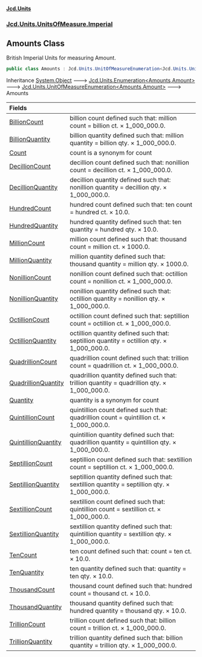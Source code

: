 #### [Jcd.Units](index.md 'index')
### [Jcd.Units.UnitsOfMeasure.Imperial](Jcd.Units.UnitsOfMeasure.Imperial.md 'Jcd.Units.UnitsOfMeasure.Imperial')

## Amounts Class

British Imperial Units for measuring Amount.

```csharp
public class Amounts : Jcd.Units.UnitOfMeasureEnumeration<Jcd.Units.UnitsOfMeasure.Imperial.Amounts, Jcd.Units.UnitTypes.Amount>
```

Inheritance [System.Object](https://docs.microsoft.com/en-us/dotnet/api/System.Object 'System.Object') &#129106; [Jcd.Units.Enumeration&lt;](Enumeration_TEnumeration,T_.md 'Jcd.Units.Enumeration<TEnumeration,T>')[Amounts](Amounts.md 'Jcd.Units.UnitsOfMeasure.Imperial.Amounts')[,](Enumeration_TEnumeration,T_.md 'Jcd.Units.Enumeration<TEnumeration,T>')[Amount](Amount.md 'Jcd.Units.UnitTypes.Amount')[&gt;](Enumeration_TEnumeration,T_.md 'Jcd.Units.Enumeration<TEnumeration,T>') &#129106; [Jcd.Units.UnitOfMeasureEnumeration&lt;](UnitOfMeasureEnumeration_TEnumeration,T_.md 'Jcd.Units.UnitOfMeasureEnumeration<TEnumeration,T>')[Amounts](Amounts.md 'Jcd.Units.UnitsOfMeasure.Imperial.Amounts')[,](UnitOfMeasureEnumeration_TEnumeration,T_.md 'Jcd.Units.UnitOfMeasureEnumeration<TEnumeration,T>')[Amount](Amount.md 'Jcd.Units.UnitTypes.Amount')[&gt;](UnitOfMeasureEnumeration_TEnumeration,T_.md 'Jcd.Units.UnitOfMeasureEnumeration<TEnumeration,T>') &#129106; Amounts

| Fields | |
| :--- | :--- |
| [BillionCount](Amounts.BillionCount.md 'Jcd.Units.UnitsOfMeasure.Imperial.Amounts.BillionCount') | billion count defined such that: million count = billion ct. × 1_000_000.0. |
| [BillionQuantity](Amounts.BillionQuantity.md 'Jcd.Units.UnitsOfMeasure.Imperial.Amounts.BillionQuantity') | billion quantity defined such that: million quantity = billion qty. × 1_000_000.0. |
| [Count](Amounts.Count.md 'Jcd.Units.UnitsOfMeasure.Imperial.Amounts.Count') | count is a synonym for  count |
| [DecillionCount](Amounts.DecillionCount.md 'Jcd.Units.UnitsOfMeasure.Imperial.Amounts.DecillionCount') | decillion count defined such that: nonillion count = decillion ct. × 1_000_000.0. |
| [DecillionQuantity](Amounts.DecillionQuantity.md 'Jcd.Units.UnitsOfMeasure.Imperial.Amounts.DecillionQuantity') | decillion quantity defined such that: nonillion quantity = decillion qty. × 1_000_000.0. |
| [HundredCount](Amounts.HundredCount.md 'Jcd.Units.UnitsOfMeasure.Imperial.Amounts.HundredCount') | hundred count defined such that: ten count = hundred ct. × 10.0. |
| [HundredQuantity](Amounts.HundredQuantity.md 'Jcd.Units.UnitsOfMeasure.Imperial.Amounts.HundredQuantity') | hundred quantity defined such that: ten quantity = hundred qty. × 10.0. |
| [MillionCount](Amounts.MillionCount.md 'Jcd.Units.UnitsOfMeasure.Imperial.Amounts.MillionCount') | million count defined such that: thousand count = million ct. × 1000.0. |
| [MillionQuantity](Amounts.MillionQuantity.md 'Jcd.Units.UnitsOfMeasure.Imperial.Amounts.MillionQuantity') | million quantity defined such that: thousand quantity = million qty. × 1000.0. |
| [NonillionCount](Amounts.NonillionCount.md 'Jcd.Units.UnitsOfMeasure.Imperial.Amounts.NonillionCount') | nonillion count defined such that: octillion count = nonillion ct. × 1_000_000.0. |
| [NonillionQuantity](Amounts.NonillionQuantity.md 'Jcd.Units.UnitsOfMeasure.Imperial.Amounts.NonillionQuantity') | nonillion quantity defined such that: octillion quantity = nonillion qty. × 1_000_000.0. |
| [OctillionCount](Amounts.OctillionCount.md 'Jcd.Units.UnitsOfMeasure.Imperial.Amounts.OctillionCount') | octillion count defined such that: septillion count = octillion ct. × 1_000_000.0. |
| [OctillionQuantity](Amounts.OctillionQuantity.md 'Jcd.Units.UnitsOfMeasure.Imperial.Amounts.OctillionQuantity') | octillion quantity defined such that: septillion quantity = octillion qty. × 1_000_000.0. |
| [QuadrillionCount](Amounts.QuadrillionCount.md 'Jcd.Units.UnitsOfMeasure.Imperial.Amounts.QuadrillionCount') | quadrillion count defined such that: trillion count = quadrillion ct. × 1_000_000.0. |
| [QuadrillionQuantity](Amounts.QuadrillionQuantity.md 'Jcd.Units.UnitsOfMeasure.Imperial.Amounts.QuadrillionQuantity') | quadrillion quantity defined such that: trillion quantity = quadrillion qty. × 1_000_000.0. |
| [Quantity](Amounts.Quantity.md 'Jcd.Units.UnitsOfMeasure.Imperial.Amounts.Quantity') | quantity is a synonym for  count |
| [QuintillionCount](Amounts.QuintillionCount.md 'Jcd.Units.UnitsOfMeasure.Imperial.Amounts.QuintillionCount') | quintillion count defined such that: quadrillion count = quintillion ct. × 1_000_000.0. |
| [QuintillionQuantity](Amounts.QuintillionQuantity.md 'Jcd.Units.UnitsOfMeasure.Imperial.Amounts.QuintillionQuantity') | quintillion quantity defined such that: quadrillion quantity = quintillion qty. × 1_000_000.0. |
| [SeptillionCount](Amounts.SeptillionCount.md 'Jcd.Units.UnitsOfMeasure.Imperial.Amounts.SeptillionCount') | septillion count defined such that: sextillion count = septillion ct. × 1_000_000.0. |
| [SeptillionQuantity](Amounts.SeptillionQuantity.md 'Jcd.Units.UnitsOfMeasure.Imperial.Amounts.SeptillionQuantity') | septillion quantity defined such that: sextillion quantity = septillion qty. × 1_000_000.0. |
| [SextillionCount](Amounts.SextillionCount.md 'Jcd.Units.UnitsOfMeasure.Imperial.Amounts.SextillionCount') | sextillion count defined such that: quintillion count = sextillion ct. × 1_000_000.0. |
| [SextillionQuantity](Amounts.SextillionQuantity.md 'Jcd.Units.UnitsOfMeasure.Imperial.Amounts.SextillionQuantity') | sextillion quantity defined such that: quintillion quantity = sextillion qty. × 1_000_000.0. |
| [TenCount](Amounts.TenCount.md 'Jcd.Units.UnitsOfMeasure.Imperial.Amounts.TenCount') | ten count defined such that:  count = ten ct. × 10.0. |
| [TenQuantity](Amounts.TenQuantity.md 'Jcd.Units.UnitsOfMeasure.Imperial.Amounts.TenQuantity') | ten quantity defined such that:  quantity = ten qty. × 10.0. |
| [ThousandCount](Amounts.ThousandCount.md 'Jcd.Units.UnitsOfMeasure.Imperial.Amounts.ThousandCount') | thousand count defined such that: hundred count = thousand ct. × 10.0. |
| [ThousandQuantity](Amounts.ThousandQuantity.md 'Jcd.Units.UnitsOfMeasure.Imperial.Amounts.ThousandQuantity') | thousand quantity defined such that: hundred quantity = thousand qty. × 10.0. |
| [TrillionCount](Amounts.TrillionCount.md 'Jcd.Units.UnitsOfMeasure.Imperial.Amounts.TrillionCount') | trillion count defined such that: billion count = trillion ct. × 1_000_000.0. |
| [TrillionQuantity](Amounts.TrillionQuantity.md 'Jcd.Units.UnitsOfMeasure.Imperial.Amounts.TrillionQuantity') | trillion quantity defined such that: billion quantity = trillion qty. × 1_000_000.0. |
